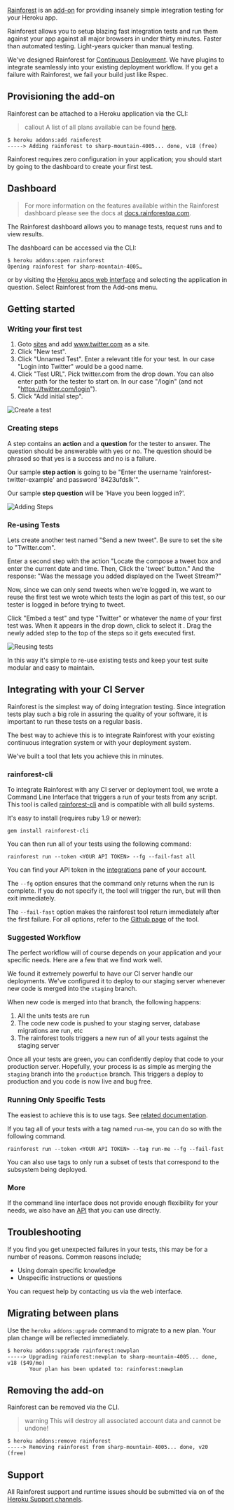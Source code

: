 [Rainforest](https://addons.heroku.com/marketplace/rainforest) is an [add-on](http://addons.heroku.com) for providing insanely simple integration testing for your Heroku app.

Rainforest allows you to setup blazing fast integration tests and run them against your app against all major browsers in under thirty minutes. Faster than automated testing. Light-years quicker than manual testing.

We've designed Rainforest for [Continuous Deployment](http://support.rainforestqa.com/hc/en-us/articles/203931278-Using-Rainforest-with-Circle-CI). We have plugins to integrate seamlessly into your existing deployment workflow. If you get a failure with Rainforest, we fail your build just like Rspec.

## Provisioning the add-on

Rainforest can be attached to a Heroku application via the CLI:

> callout
> A list of all plans available can be found [here](https://addons.heroku.com/marketplace/rainforest).

```term
$ heroku addons:add rainforest
-----> Adding rainforest to sharp-mountain-4005... done, v18 (free)
```

Rainforest requires zero configuration in your application; you should start by going to the dashboard to create your first test.

## Dashboard

> For more information on the features available within the Rainforest dashboard please see the docs at [docs.rainforestqa.com](https://docs.rainforestqa.com/).

The Rainforest dashboard allows you to manage tests, request runs and to view results.

The dashboard can be accessed via the CLI:

```term
$ heroku addons:open rainforest
Opening rainforest for sharp-mountain-4005…
```

or by visiting the [Heroku apps web interface](http://heroku.com/myapps) and selecting the application in question. Select Rainforest from the Add-ons menu.

## Getting started

### Writing your first test

1. Goto [sites](https://app.rainforestqa.com/settings/sites) and add www.twitter.com as a site.
2. Click "New test".
3. Click "Unnamed Test". Enter a relevant title for your test. In our case "Login into Twitter" would be a good name.
4. Click "Test URL". Pick twitter.com from the drop down. You can also enter path for the tester to start on. In our case "/login" (and not "https://twitter.com/login").
5. Click "Add initial step".

![Create a test](https://dl.pushbulletusercontent.com/parqJxOET8WxTinOBmcMMmnZKnYP9VRI/rainforest-1.png)

### Creating steps

A step contains an __action__ and a __question__ for the tester to answer. The question
should be answerable with yes or no. The question should be phrased so that yes is
a success and no is a failure.

Our sample __step action__ is going to be "Enter the username
'rainforest-twitter-example' and password '8423ufdslk'".

Our sample __step question__ will be 'Have you been logged in?'.

![Adding Steps](https://dl.pushbulletusercontent.com/57YrdP3bkToAUv96efanc7uFWDXYrQMi/rainforest-2.png)


### Re-using Tests

Lets create another test named "Send a new tweet". Be sure to set the site to "Twitter.com".

Enter a second step with the action "Locate the compose a tweet box and
enter the current date and time. Then, Click the 'tweet' button." And the
response: "Was the message you added displayed on the Tweet Stream?"

Now, since we can only send tweets when we're logged in, we want to reuse the
first test we wrote which tests the login as part of this test, so our tester is logged in before trying to tweet.

Click "Embed a test" and type "Twitter" or whatever the name of your first test was. When it appears in the drop down, click to select it . Drag the newly added step to the top of the steps so it gets executed first.

![Reusing tests](https://dl.pushbulletusercontent.com/EhZukByE9Dos2uFikaOUqgn4Zj2seqQK/rainforest-3.png)

In this way it's simple to re-use existing tests and keep your test suite modular and easy to maintain.

## Integrating with your CI Server

Rainforest is the simplest way of doing integration testing. Since integration tests play such a big role in assuring the quality of your software, it is important to run these tests on a regular basis.

The best way to achieve this is to integrate Rainforest with your existing continuous integration system or with your deployment system.

We've built a tool that lets you achieve this in minutes.

### rainforest-cli

To integrate Rainforest with any CI server or deployment tool, we wrote a Command Line Interface that triggers a run of your tests from any script. This tool is called [rainforest-cli](https://github.com/rainforestapp/rainforest-cli) and is compatible with all build systems.

It's easy to install (requires ruby 1.9 or newer):

```
gem install rainforest-cli
```

You can then run all of your tests using the following command:

```
rainforest run --token <YOUR API TOKEN> --fg --fail-fast all
```

You can find your API token in the [integrations](https://app.rainforestqa.com/settings/integrations) pane of your account.

The `--fg` option ensures that the command only returns when the run is complete. If you do not specify it, the tool will trigger the run, but will then exit immediately.

The `--fail-fast` option makes the rainforest tool return immediately after the first failure.
For all options, refer to the [Github page](https://github.com/rainforestapp/rainforest-cli) of the tool.

### Suggested Workflow

The perfect workflow will of course depends on your application and your specific needs. Here are a few that we find work well.

We found it extremely powerful to have our CI server handle our deployments. We've configured it to deploy to our staging server whenever new code is merged into the `staging` branch.

When new code is merged into that branch, the following happens:

1. All the units tests are run
2. The code new code is pushed to your staging server, database migrations are run, etc
3. The rainforest tools triggers a new run of all your tests against the staging server

Once all your tests are green, you can confidently deploy that code to your production server. Hopefully, your process is as simple as merging the `staging` branch into the `production` branch. This triggers a deploy to production and you code is now live and bug free.

### Running Only Specific Tests

The easiest to achieve this is to use tags. See [related documentation](http://support.rainforestqa.com/hc/en-us/sections/200580263-Tags).

If you tag all of your tests with a tag named `run-me`, you can do so with the following command.

```
rainforest run --token <YOUR API TOKEN> --tag run-me --fg --fail-fast
```

You can also use tags to only run a subset of tests that correspond to the subsystem being deployed.

### More

If the command line interface does not provide enough flexibility for your needs, we also have an [API](https://app.rainforestqa.com/docs) that you can use directly.

## Troubleshooting

If you find you get unexpected failures in your tests, this may be for a number of reasons. Common reasons include;

* Using domain specific knowledge
* Unspecific instructions or questions

You can request help by contacting us via the web interface.

## Migrating between plans

Use the `heroku addons:upgrade` command to migrate to a new plan. Your plan change will be reflected immediately.

```term
$ heroku addons:upgrade rainforest:newplan
-----> Upgrading rainforest:newplan to sharp-mountain-4005... done, v18 ($49/mo)
       Your plan has been updated to: rainforest:newplan
```

## Removing the add-on

Rainforest can be removed via the  CLI.

> warning
> This will destroy all associated account data and cannot be undone!

```term
$ heroku addons:remove rainforest
-----> Removing rainforest from sharp-mountain-4005... done, v20 (free)
```

## Support

All Rainforest support and runtime issues should be submitted via on of the [Heroku Support channels](support-channels).
